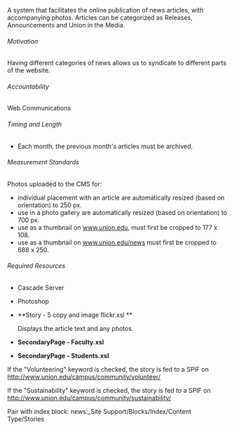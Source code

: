 
A system that facilitates the online publication of news articles, with accompanying photos. Articles can be categorized as Releases, Announcements and Union in the Media.

###### Motivation
Having different categories of news allows us to syndicate to different parts of the website.

###### Accountability
Web Communications

###### Timing and Length
* Each month, the previous month's articles must be archived.

###### Measurement Standards
Photos uploaded to the CMS for:
* individual placement with an article are automatically resized (based on orientation) to 250 px.
* use in a photo gallery are automatically resized (based on orientation) to 700 px.
* use as a thumbnail on www.union.edu, must first be cropped to 177 x 108.
* use as a thumbnail on www.union.edu/news must first be cropped to 688 x 250.

###### Required Resources
* Cascade Server
* Photoshop

* **Story - 5 copy and image flickr.xsl **

	Displays the article text and any photos.

* **SecondaryPage - Faculty.xsl**
* **SecondaryPage - Students.xsl**


If the "Volunteering" keyword is checked, the story is fed to a SPIF on http://www.union.edu/campus/community/volunteer/


If the "Sustainability" keyword is checked, the story is fed to a SPIF on http://www.union.edu/campus/community/sustainability/

Pair with index block:
news:_Site Support/Blocks/Index/Content Type/Stories